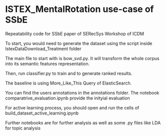 # ISTEX_MentalRotation use-case of SSbE

Repeatability code for SSbE paper of SERecSys Workshop of ICDM

 To start, you would need to generate the dataset using the script inside IstexDataDownload_Treatment folder

 The main file to start with is bow_svd.py. It will transform the whole corpus into its semantic features representation.

 Then, run classifier.py to train and to generate ranked results.

 The baseline is using More_Like_This Query of ElasticSearch.

 You can find the users annotations in the annotations folder. The notebook comparatrive_evaluation.ipynb provide the inityial evaluation

 For active learning process, you should open and run the cells of build_dataset_active_learning.ipynb

 Further notebooks are for further analysis as well as some .py files like LDA for topic analysis
